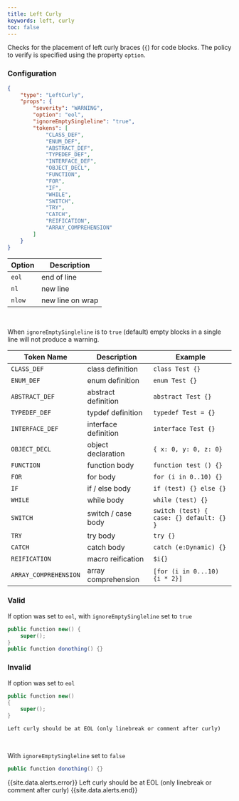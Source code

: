 ```yaml
---
title: Left Curly
keywords: left, curly
toc: false
---
```


Checks for the placement of left curly braces (`{`) for code blocks. The policy to verify is specified using the property `option`.

### Configuration

```json
{
    "type": "LeftCurly",
    "props": {
        "severity": "WARNING",
        "option": "eol",
        "ignoreEmptySingleline": "true",
        "tokens": [
            "CLASS_DEF",
            "ENUM_DEF",
            "ABSTRACT_DEF",
            "TYPEDEF_DEF",
            "INTERFACE_DEF",
            "OBJECT_DECL",
            "FUNCTION",
            "FOR",
            "IF",
            "WHILE",
            "SWITCH",
            "TRY",
            "CATCH",
            "REIFICATION",
            "ARRAY_COMPREHENSION"
        ]
    }
}
```

| Option | Description |
| ------ | ------------|
| `eol`  | end of line |
| `nl`   | new line |
| `nlow` | new line on wrap |

<br>

When `ignoreEmptySingleline` is to `true` (default) empty blocks in a single line will not produce a warning.

| Token Name            | Description          | Example                                   |
| --------------------- | -------------------- | ----------------------------------------- |
| `CLASS_DEF`           | class definition     | `class Test {}`                           |
| `ENUM_DEF`            | enum definition      | `enum Test {}`                            |
| `ABSTRACT_DEF`        | abstract definition  | `abstract Test {}`                        |
| `TYPEDEF_DEF`         | typdef definition    | `typedef Test = {}`                       |
| `INTERFACE_DEF`       | interface definition | `interface Test {}`                       |
| `OBJECT_DECL`         | object declaration   | `{ x: 0, y: 0, z: 0}`                     |
| `FUNCTION`            | function body        | `function test () {}`                     |
| `FOR`                 | for body             | `for (i in 0..10) {}`                     |
| `IF`                  | if / else body       | `if (test) {} else {}`                    |
| `WHILE`               | while body           | `while (test) {}`                         |
| `SWITCH`              | switch / case body   | `switch (test) { case: {} default: {} }`  |
| `TRY`                 | try body             | `try {}`                                  |
| `CATCH`               | catch body           | `catch (e:Dynamic) {}`                    |
| `REIFICATION`         | macro reification    | `$i{}`                                    |
| `ARRAY_COMPREHENSION` | array comprehension  | `[for (i in 0...10) {i * 2}]`             |

### Valid

If option was set to `eol`, with `ignoreEmptySingleline` set to `true`

```java
public function new() {
    super();
}
public function donothing() {}
```

### Invalid

If option was set to `eol`

```java
public function new()
{
    super();
}
```

`Left curly should be at EOL (only linebreak or comment after curly)`

<br>

With `ignoreEmptySingleline` set to `false`

```java
public function donothing() {}
```

{{site.data.alerts.error}} Left curly should be at EOL (only linebreak or comment after curly) {{site.data.alerts.end}}